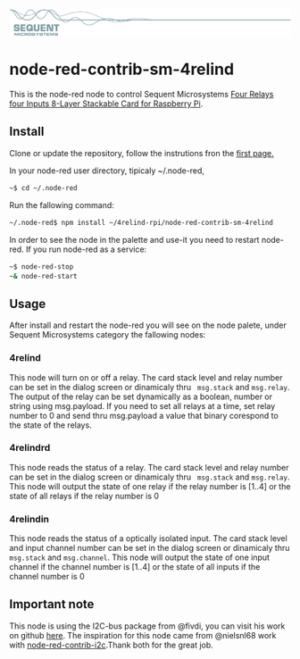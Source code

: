 [![4relind-rpi](../readmeres/sequent.jpg)](https://sequentmicrosystems.com)

# node-red-contrib-sm-4relind

This is the node-red node to control Sequent Microsystems [Four Relays four Inputs 8-Layer Stackable Card for Raspberry Pi](https://sequentmicrosystems.com/collections/all-io-cards/products/raspberry-pi-relays-heavy-duty-hat).

## Install

Clone or update the repository, follow the instrutions fron the [first page.](https://github.com/SequentMicrosystems/4relind-rpi)

In your node-red user directory, tipicaly ~/.node-red,

```bash
~$ cd ~/.node-red
```

Run the fallowing command:

```bash
~/.node-red$ npm install ~/4relind-rpi/node-red-contrib-sm-4relind
```

In order to see the node in the palette and use-it you need to restart node-red. If you run node-red as a service:
 ```bash
 ~$ node-red-stop
 ~& node-red-start
 ```

## Usage

After install and restart the node-red you will see on the node palete, under Sequent Microsystems category the fallowing nodes:

### 4relind
This node will turn on or off a relay. 
The card stack level and relay number can be set in the dialog screen or dinamicaly thru ``` msg.stack``` and ``` msg.relay ```. 
The output of the relay can be set dynamically as a boolean, number or string using msg.payload.
If you need to set all relays at a time, set relay number to 0 and send thru msg.payload a value that binary corespond to the state of the relays. 

### 4relindrd
This node reads the status of a relay.
The card stack level and relay number can be set in the dialog screen or dinamicaly thru ``` msg.stack``` and ``` msg.relay ```.
This node will output the state of one relay if the relay number is [1..4] or the state of all relays if the relay number is 0

### 4relindin
This node reads the status of a optically isolated input.
The card stack level and input channel number can be set in the dialog screen or dinamicaly thru ``` msg.stack``` and ``` msg.channel ```.
This node will output the state of one input channel if the channel number is [1..4] or the state of all inputs if the channel number is 0

## Important note

This node is using the I2C-bus package from @fivdi, you can visit his work on github [here](https://github.com/fivdi/i2c-bus). 
The inspiration for this node came from @nielsnl68 work with [node-red-contrib-i2c](https://github.com/nielsnl68/node-red-contrib-i2c).Thank both for the great job.
